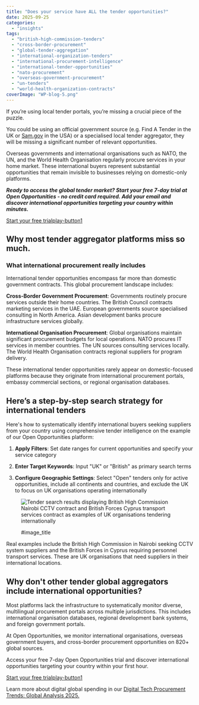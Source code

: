 ```yaml
---
title: "Does your service have ALL the tender opportunities?"
date: 2025-09-25
categories: 
  - "insights"
tags: 
  - "british-high-commission-tenders"
  - "cross-border-procurement"
  - "global-tender-aggregation"
  - "international-organization-tenders"
  - "international-procurement-intelligence"
  - "international-tender-opportunities"
  - "nato-procurement"
  - "overseas-government-procurement"
  - "un-tenders"
  - "world-health-organization-contracts"
coverImage: "WP-blog-5.png"
---
```


If you’re using local tender portals, you’re missing a crucial piece of the puzzle.

You could be using an official government source (e.g. Find A Tender in the UK or [Sam.gov](http://Sam.gov) in the USA) or a specialised local tender aggregator, they will be missing a significant number of relevant opportunities.

Overseas governments and international organisations such as NATO, the UN, and the World Health Organisation regularly procure services in your home market. These international buyers represent substantial opportunities that remain invisible to businesses relying on domestic-only platforms.

_**__Ready to access the global tender market? Start your free 7-day trial at Open Opportunities - no credit card required. Add your email and discover international opportunities targeting your country within minutes.__**_

[Start your free trialplay-button1](https://app.openopps.com/onboarding)

## Why most tender aggregator platforms miss so much.

### What international procurement really includes

International tender opportunities encompass far more than domestic government contracts. This global procurement landscape includes:

**Cross-Border Government Procurement**: Governments routinely procure services outside their home countries. The British Council contracts marketing services in the UAE. European governments source specialised consulting in North America. Asian development banks procure infrastructure services globally.

**International Organisation Procurement**: Global organisations maintain significant procurement budgets for local operations. NATO procures IT services in member countries. The UN sources consulting services locally. The World Health Organisation contracts regional suppliers for program delivery.

These international tender opportunities rarely appear on domestic-focused platforms because they originate from international procurement portals, embassy commercial sections, or regional organisation databases.

## Here’s a step-by-step search strategy for international tenders

Here's how to systematically identify international buyers seeking suppliers from your country using comprehensive tender intelligence on the example of our Open Opportunities platform:

1. **Apply Filters**: Set date ranges for current opportunities and specify your service category

3. **Enter Target Keywords**: Input "UK" or "British" as primary search terms

5. **Configure Geographic Settings**: Select "Open" tenders only for active opportunities, include all continents and countries, and exclude the UK to focus on UK organisations operating internationally

<figure>

![Tender search results displaying British High Commission Nairobi CCTV contract and British Forces Cyprus transport services contract as examples of UK organisations tendering internationally](images/image-22.png "Real examples of UK organizations procuring services internationally")

<figcaption>

#image\_title

</figcaption>

</figure>

Real examples include the British High Commission in Nairobi seeking CCTV system suppliers and the British Forces in Cyprus requiring personnel transport services. These are UK organisations that need suppliers in their international locations.

## **Why don't other tender global aggregators include international opportunities?**

Most platforms lack the infrastructure to systematically monitor diverse, multilingual procurement portals across multiple jurisdictions. This includes international organisation databases, regional development bank systems, and foreign government portals.

At Open Opportunities, we monitor international organisations, overseas government buyers, and cross-border procurement opportunities on 820+ global sources.

Access your free 7-day Open Opportunities trial and discover international opportunities targeting your country within your first hour.

[Start your free trialplay-button1](https://app.openopps.com/onboarding)

Learn more about digital global spending in our [Digital Tech Procurement Trends: Global Analysis 2025.](https://openopps.com/global-digital-tech-procurement-trends-2025/)
